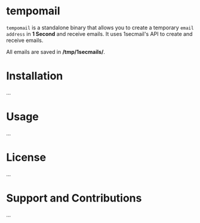 # tempomail

`tempomail` is a standalone binary that allows you to create a temporary `email address` in **1 Second** and receive emails. It uses 1secmail's API to create and receive emails.

All emails are saved in **/tmp/1secmails/**.

# Installation

...

# Usage

...

# License

...

# Support and Contributions

...
